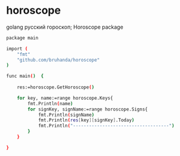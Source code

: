 # horoscope
golang русский гороскоп; Horoscope package

```sh
package main

import (
	"fmt"
	"github.com/bruhanda/horoscope"
)

func main()  {
	
	res:=horoscope.GetHoroscope()

	for key, name:=range horoscope.Keys{
		fmt.Println(name)
		for signKey, signName:=range horoscope.Signs{
			fmt.Println(signName)
			fmt.Println(res[key][signKey].Today)
			fmt.Println("------------------------------------")
		}
	}

}
```
